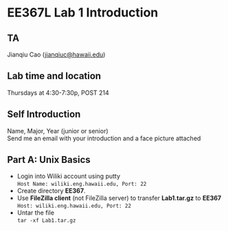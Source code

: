 # EE367L Lab 1 Introduction
## TA
  Jianqiu Cao (jianqiuc@hawaii.edu)
## Lab time and location
  Thursdays at 4:30-7:30p, POST 214
## Self Introduction
  Name, Major, Year (junior or senior)  
  Send me an email with your introduction and a face picture attached
## Part A: Unix Basics
- Login into Wiliki account using putty  
  `Host Name: wiliki.eng.hawaii.edu, Port: 22`
- Create directory **EE367**. 
- Use **FileZilla client** (not FileZilla server) to transfer **Lab1.tar.gz** to **EE367**  
  `Host: wiliki.eng.hawaii.edu, Port: 22`
- Untar the file  
  `tar -xf Lab1.tar.gz`
  